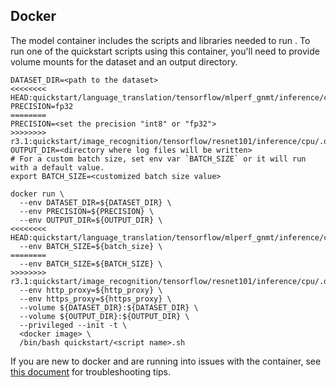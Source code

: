 <!--- 60. Docker -->
## Docker

The model container includes the scripts and libraries needed to run 
<model name> <mode>. To run one of the quickstart scripts 
using this container, you'll need to provide volume mounts for the dataset 
and an output directory.

```
DATASET_DIR=<path to the dataset>
<<<<<<<< HEAD:quickstart/language_translation/tensorflow/mlperf_gnmt/inference/cpu/.docs/docker.md
PRECISION=fp32
========
PRECISION=<set the precision "int8" or "fp32">
>>>>>>>> r3.1:quickstart/image_recognition/tensorflow/resnet101/inference/cpu/.docs/docker.md
OUTPUT_DIR=<directory where log files will be written>
# For a custom batch size, set env var `BATCH_SIZE` or it will run with a default value.
export BATCH_SIZE=<customized batch size value>

docker run \
  --env DATASET_DIR=${DATASET_DIR} \
  --env PRECISION=${PRECISION} \
  --env OUTPUT_DIR=${OUTPUT_DIR} \
<<<<<<<< HEAD:quickstart/language_translation/tensorflow/mlperf_gnmt/inference/cpu/.docs/docker.md
  --env BATCH_SIZE=${batch_size} \
========
  --env BATCH_SIZE=${BATCH_SIZE} \
>>>>>>>> r3.1:quickstart/image_recognition/tensorflow/resnet101/inference/cpu/.docs/docker.md
  --env http_proxy=${http_proxy} \
  --env https_proxy=${https_proxy} \
  --volume ${DATASET_DIR}:${DATASET_DIR} \
  --volume ${OUTPUT_DIR}:${OUTPUT_DIR} \
  --privileged --init -t \
  <docker image> \
  /bin/bash quickstart/<script name>.sh
```

If you are new to docker and are running into issues with the container,
see [this document](https://github.com/IntelAI/models/tree/master/docs/general/docker.md)
for troubleshooting tips.
